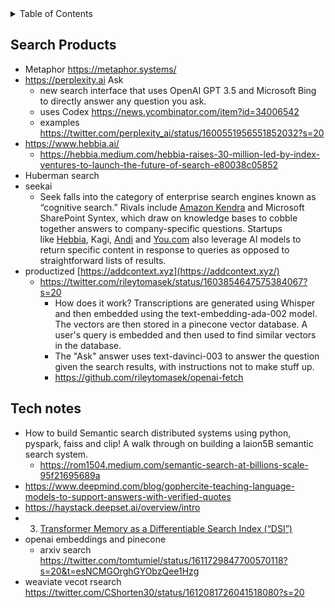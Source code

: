 <!-- START doctoc generated TOC please keep comment here to allow auto update -->
<!-- DON'T EDIT THIS SECTION, INSTEAD RE-RUN doctoc TO UPDATE -->
<details>
<summary>Table of Contents</summary>

- [Search Products](#search-products)
- [Tech notes](#tech-notes)

</details>
<!-- END doctoc generated TOC please keep comment here to allow auto update -->


## Search Products

- Metaphor https://metaphor.systems/
- https://perplexity.ai Ask
	- new search interface that uses OpenAI GPT 3.5 and Microsoft Bing to directly answer any question you ask.
	- uses Codex https://news.ycombinator.com/item?id=34006542
	- examples https://twitter.com/perplexity_ai/status/1600551956551852032?s=20
- https://www.hebbia.ai/
	- https://hebbia.medium.com/hebbia-raises-30-million-led-by-index-ventures-to-launch-the-future-of-search-e80038c05852
- Huberman search
- seekai
	- Seek falls into the category of enterprise search engines known as “cognitive search.” Rivals include [Amazon Kendra](https://techcrunch.com/2020/05/11/amazon-releases-kendra-to-solve-enterprise-search-with-ai-and-machine-learning/) and Microsoft SharePoint Syntex, which draw on knowledge bases to cobble together answers to company-specific questions. Startups like [Hebbia](https://techcrunch.com/2022/09/07/hebbia-raises-30m-to-launch-an-ai-powered-document-search-tool/), Kagi, [Andi](https://techcrunch.com/2022/09/13/y-combinator-backed-andi-taps-ai-to-built-a-better-search-engine/) and [You.com](https://techcrunch.com/2022/07/14/you-com-raises-25m-to-fuel-its-ai-powered-search-engine/) also leverage AI models to return specific content in response to queries as opposed to straightforward lists of results.
- productized [https://addcontext.xyz](https://addcontext.xyz/)
	- https://twitter.com/rileytomasek/status/1603854647575384067?s=20
		- How does it work? Transcriptions are generated using Whisper and then embedded using the text-embedding-ada-002 model. The vectors are then stored in a pinecone vector database. A user's query is embedded and then used to find similar vectors in the database.
		- The "Ask" answer uses text-davinci-003 to answer the question given the search results, with instructions not to make stuff up.
		- https://github.com/rileytomasek/openai-fetch

## Tech notes

- How to build Semantic search distributed systems using python, pyspark, faiss and clip! A walk through on building a laion5B semantic search system.
	- https://rom1504.medium.com/semantic-search-at-billions-scale-95f21695689a
- https://www.deepmind.com/blog/gophercite-teaching-language-models-to-support-answers-with-verified-quotes
- https://haystack.deepset.ai/overview/intro 
- 3) [Transformer Memory as a Differentiable Search Index (“DSI”)](https://arxiv.org/abs/2202.06991)
- openai embeddings and pinecone 
	- arxiv search https://twitter.com/tomtumiel/status/1611729847700570118?s=20&t=esNCMGOrghGYObzQee1Hzg
- weaviate vecot rsearch https://twitter.com/CShorten30/status/1612081726041518080?s=20